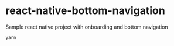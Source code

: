 # react-native-bottom-navigation
Sample react native project with onboarding and bottom navigation

`yarn`
